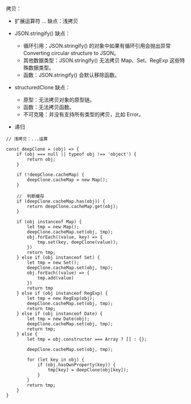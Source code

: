 拷贝：
  - 扩展运算符 ... 缺点：浅拷贝
  - JSON.stringify()
    缺点：
    - 循环引用：JSON.stringify() 的对象中如果有循环引用会抛出异常 Converting circular structure to JSON。
    - 其他数据类型：JSON.stringify() 无法拷贝 Map、Set、RegExp 这些特殊数据类型。
    - 函数：JSON.stringify() 会默认移除函数。

  - structuredClone
    缺点：
    - 原型：无法拷贝对象的原型链。
    - 函数：无法拷贝函数。
    - 不可克隆：并没有支持所有类型的拷贝，比如 Error。

  - 递归



```
// 浅拷贝：...运算

```

```
const deepClone = (obj) => {
    if (obj === null || typeof obj !== 'object') {
        return obj;
    }

    if (!deepClone.cacheMap) {
        deepClone.cacheMap = new Map();
    }

    //  判断缓存
    if (deepClone.cacheMap.has(obj)) {
        return deepClone.cacheMap.get(obj);
    }

    if (obj instanceof Map) {
        let tmp = new Map();
        deepClone.cacheMap.set(obj, tmp);
        obj.forEach((value, key) => {
            tmp.set(key, deepClone(value));
        })
        return tmp;
    } else if (obj instanceof Set) {
        let tmp = new Set();
        deepClone.cacheMap.set(obj, tmp);
        obj.forEach((value) => {
            tmp.add(value)
        })
        return tmp
    } else if (obj instanceof RegExp) {
        let tmp = new RegExp(obj);
        deepClone.cacheMap.set(obj, tmp);
        return tmp;
    } else if (obj instanceof Date) {
        let tmp = new Date(obj);
        deepClone.cacheMap.set(obj, tmp);
        return tmp;
    } else {
        let tmp = obj.constructor === Array ? [] : {};

        deepClone.cacheMap.set(obj, tmp);

        for (let key in obj) {
            if (obj.hasOwnProperty(key)) {
                tmp[key] = deepClone(obj[key]);
            }
        }
        return tmp;
    }
}
```